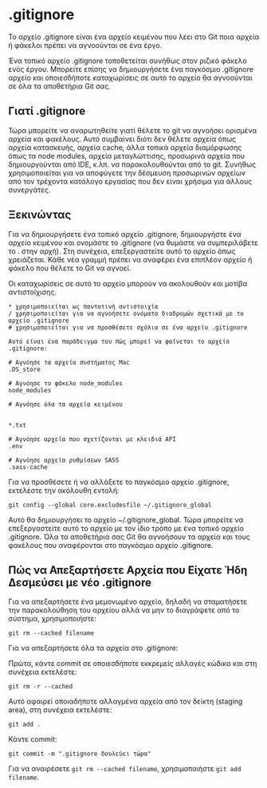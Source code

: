 # .gitignore

Το αρχείο .gitignore είναι ένα αρχείο κειμένου που λέει στο Git ποια αρχεία ή φάκελοι πρέπει να αγνοούνται σε ένα έργο.

Ένα τοπικό αρχείο .gitignore τοποθετείται συνήθως στον ριζικό φάκελο ενός έργου. Μπορείτε επίσης να δημιουργήσετε ένα παγκόσμιο .gitignore αρχείο και οποιεσδήποτε καταχωρίσεις σε αυτό το αρχείο θα αγνοούνται σε όλα τα αποθετήρια Git σας.

## Γιατί .gitignore
Τώρα μπορείτε να αναρωτηθείτε γιατί θέλετε το git να αγνοήσει ορισμένα αρχεία και φακέλους. Αυτό συμβαίνει διότι δεν θέλετε αρχεία όπως αρχεία κατασκευής, αρχεία cache, άλλα τοπικά αρχεία διαμόρφωσης όπως τα node modules, αρχεία μεταγλώττισης, προσωρινά αρχεία που δημιουργούνται από IDE, κ.λπ. να παρακολουθούνται από το git. Συνήθως χρησιμοποιείται για να αποφύγετε την δέσμευση προσωρινών αρχείων από τον τρέχοντα κατάλογο εργασίας που δεν είναι χρήσιμα για άλλους συνεργάτες.

## Ξεκινώντας
Για να δημιουργήσετε ένα τοπικό αρχείο .gitignore, δημιουργήστε ένα αρχείο κειμένου και ονομάστε το .gitignore (να θυμάστε να συμπεριλάβετε το . στην αρχή). Στη συνέχεια, επεξεργαστείτε αυτό το αρχείο όπως χρειάζεται. Κάθε νέα γραμμή πρέπει να αναφέρει ένα επιπλέον αρχείο ή φάκελο που θέλετε το Git να αγνοεί.

Οι καταχωρίσεις σε αυτό το αρχείο μπορούν να ακολουθούν και μοτίβα αντιστοίχισης.

```
* χρησιμοποιείται ως παντοτινή αντιστοιχία
/ χρησιμοποιείται για να αγνοήσετε ονόματα διαδρομών σχετικά με το αρχείο .gitignore
# χρησιμοποιείται για να προσθέσετε σχόλια σε ένα αρχείο .gitignore

Αυτό είναι ένα παράδειγμα του πώς μπορεί να φαίνεται το αρχείο .gitignore:

# Αγνόησε τα αρχεία συστήματος Mac
.DS_store

# Αγνόησε το φάκελο node_modules
node_modules

# Αγνόησε όλα τα αρχεία κειμένου


*.txt

# Αγνόησε αρχεία που σχετίζονται με κλειδιά API
.env

# Αγνόησε αρχεία ρυθμίσεων SASS
.sass-cache

```
Για να προσθέσετε ή να αλλάξετε το παγκόσμιο αρχείο .gitignore, εκτελέστε την ακόλουθη εντολή:

```
git config --global core.excludesfile ~/.gitignore_global

```
Αυτό θα δημιουργήσει το αρχείο ~/.gitignore_global. Τώρα μπορείτε να επεξεργαστείτε αυτό το αρχείο με τον ίδιο τρόπο με ένα τοπικό αρχείο .gitignore. Όλα τα αποθετήριά σας Git θα αγνοήσουν τα αρχεία και τους φακέλους που αναφέρονται στο παγκόσμιο αρχείο .gitignore.

## Πώς να Απεξαρτήσετε Αρχεία που Είχατε Ήδη Δεσμεύσει με νέο .gitignore

Για να απεξαρτήσετε ένα μεμονωμένο αρχείο, δηλαδή να σταματήσετε την παρακολούθηση του αρχείου αλλά να μην το διαγράψετε από το σύστημα, χρησιμοποιήστε:

```
git rm --cached filename
```

Για να απεξαρτήσετε όλα τα αρχεία στο .gitignore:

Πρώτα, κάντε commit σε οποιεσδήποτε εκκρεμείς αλλαγές κώδικα και στη συνέχεια εκτελέστε:

```
git rm -r --cached
```

Αυτό αφαιρεί οποιαδήποτε αλλαγμένα αρχεία από τον δείκτη (staging area), στη συνέχεια εκτελέστε:

```
git add .
```

Κάντε commit:

```
git commit -m ".gitignore δουλεύει τώρα"
```

Για να αναιρέσετε ```git rm --cached filename```, χρησιμοποιήστε ```git add filename```.